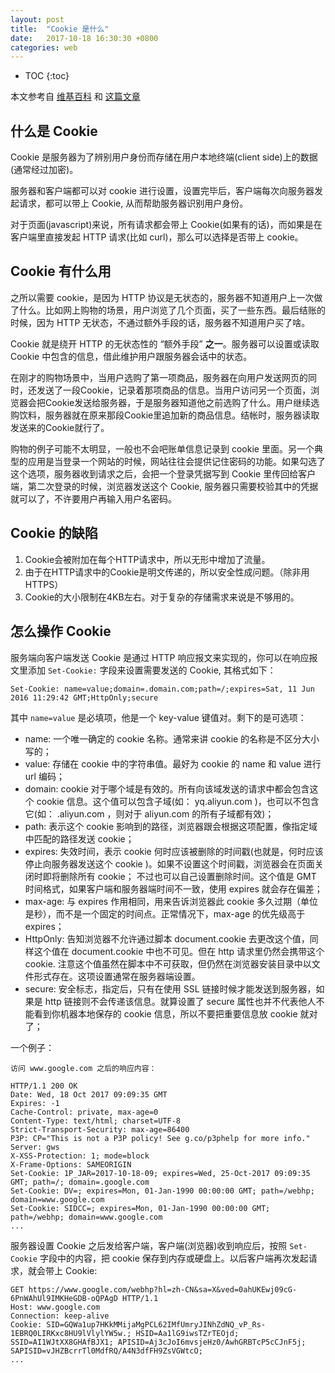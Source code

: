 ```yaml
---
layout: post
title:  "Cookie 是什么"
date:   2017-10-18 16:30:30 +0800
categories: web
---
```


* TOC
{:toc}

本文参考自 [维基百科](https://zh.wikipedia.org/wiki/Cookie) 和 [这篇文章](http://blog.csdn.net/qiqingjin/article/details/51760343)


## 什么是 Cookie

Cookie 是服务器为了辨别用户身份而存储在用户本地终端(client side)上的数据(通常经过加密)。

服务器和客户端都可以对 cookie 进行设置，设置完毕后，客户端每次向服务器发起请求，都可以带上 Cookie, 从而帮助服务器识别用户身份。

对于页面(javascript)来说，所有请求都会带上 Cookie(如果有的话)，而如果是在客户端里直接发起 HTTP 请求(比如 curl)，那么可以选择是否带上 cookie。


## Cookie 有什么用

之所以需要 cookie，是因为 HTTP 协议是无状态的，服务器不知道用户上一次做了什么。比如网上购物的场景，用户浏览了几个页面，买了一些东西。最后结账的时候，因为 HTTP 无状态，不通过额外手段的话，服务器不知道用户买了啥。

Cookie 就是绕开 HTTP 的无状态性的 “额外手段” **之一**。服务器可以设置或读取 Cookie 中包含的信息，借此维护用户跟服务器会话中的状态。

在刚才的购物场景中，当用户选购了第一项商品，服务器在向用户发送网页的同时，还发送了一段Cookie，记录着那项商品的信息。当用户访问另一个页面，浏览器会把Cookie发送给服务器，于是服务器知道他之前选购了什么。用户继续选购饮料，服务器就在原来那段Cookie里追加新的商品信息。结帐时，服务器读取发送来的Cookie就行了。

购物的例子可能不太明显，一般也不会吧账单信息记录到 cookie 里面。另一个典型的应用是当登录一个网站的时候，网站往往会提供记住密码的功能。如果勾选了这个选项，服务器收到请求之后，会把一个登录凭据写到 Cookie 里传回给客户端，第二次登录的时候，浏览器发送这个 Cookie, 服务器只需要校验其中的凭据就可以了，不许要用户再输入用户名密码。


## Cookie 的缺陷

1. Cookie会被附加在每个HTTP请求中，所以无形中增加了流量。
2. 由于在HTTP请求中的Cookie是明文传递的，所以安全性成问题。（除非用HTTPS）
3. Cookie的大小限制在4KB左右。对于复杂的存储需求来说是不够用的。


## 怎么操作  Cookie

服务端向客户端发送 Cookie 是通过 HTTP 响应报文来实现的，你可以在响应报文里添加 `Set-Cookie:` 字段来设置需要发送的 Cookie, 其格式如下：

```
Set-Cookie: name=value;domain=.domain.com;path=/;expires=Sat, 11 Jun 2016 11:29:42 GMT;HttpOnly;secure
```

其中 `name=value` 是必填项，他是一个 key-value 键值对。剩下的是可选项：
- name: 一个唯一确定的 cookie 名称。通常来讲 cookie 的名称是不区分大小写的；
- value: 存储在 cookie 中的字符串值。最好为 cookie 的 name 和 value 进行 url 编码；
- domain: cookie 对于哪个域是有效的。所有向该域发送的请求中都会包含这个 cookie 信息。这个值可以包含子域(如： yq.aliyun.com )，也可以不包含它(如： .aliyun.com ，则对于 aliyun.com 的所有子域都有效)；
- path: 表示这个 cookie 影响到的路径，浏览器跟会根据这项配置，像指定域中匹配的路径发送 cookie；
- expires: 失效时间，表示 cookie 何时应该被删除的时间戳(也就是，何时应该停止向服务器发送这个 cookie )。如果不设置这个时间戳，浏览器会在页面关闭时即将删除所有 cookie； 不过也可以自己设置删除时间。这个值是 GMT 时间格式，如果客户端和服务器端时间不一致，使用 expires 就会存在偏差；
- max-age: 与 expires 作用相同，用来告诉浏览器此 cookie 多久过期（单位是秒），而不是一个固定的时间点。正常情况下，max-age 的优先级高于 expires；
- HttpOnly: 告知浏览器不允许通过脚本 document.cookie 去更改这个值，同样这个值在 document.cookie 中也不可见。但在 http 请求里仍然会携带这个 cookie. 注意这个值虽然在脚本中不可获取，但仍然在浏览器安装目录中以文件形式存在。这项设置通常在服务器端设置。
- secure: 安全标志，指定后，只有在使用 SSL 链接时候才能发送到服务器，如果是 http 链接则不会传递该信息。就算设置了 secure 属性也并不代表他人不能看到你机器本地保存的 cookie 信息，所以不要把重要信息放 cookie 就对了；

一个例子：

```
访问 www.google.com 之后的响应内容：

HTTP/1.1 200 OK
Date: Wed, 18 Oct 2017 09:09:35 GMT
Expires: -1
Cache-Control: private, max-age=0
Content-Type: text/html; charset=UTF-8
Strict-Transport-Security: max-age=86400
P3P: CP="This is not a P3P policy! See g.co/p3phelp for more info."
Server: gws
X-XSS-Protection: 1; mode=block
X-Frame-Options: SAMEORIGIN
Set-Cookie: 1P_JAR=2017-10-18-09; expires=Wed, 25-Oct-2017 09:09:35 GMT; path=/; domain=.google.com
Set-Cookie: DV=; expires=Mon, 01-Jan-1990 00:00:00 GMT; path=/webhp; domain=www.google.com
Set-Cookie: SIDCC=; expires=Mon, 01-Jan-1990 00:00:00 GMT; path=/webhp; domain=www.google.com
...
```

服务器设置 Cookie 之后发给客户端，客户端(浏览器)收到响应后，按照 `Set-Cookie` 字段中的内容，把 cookie 保存到内存或硬盘上。以后客户端再次发起请求，就会带上 Cookie:

```
GET https://www.google.com/webhp?hl=zh-CN&sa=X&ved=0ahUKEwj09cG-6PnWAhUl9IMKHeGDB-oQPAgD HTTP/1.1
Host: www.google.com
Connection: keep-alive
Cookie: SID=GQWa1up7HKkMMijaMgPCL62IMfUmryJINhZdNQ_vP_Rs-1EBRQ0LIRKxc8HU9lVlylYW5w.; HSID=Aa1lG9iwsTZrTEOjd; SSID=AI1WJtXX8GHAfBJX1; APISID=Aj3cJoI6mvsjeHz0/AwhGRBTcP5cCJnF5j; SAPISID=vJHZBcrrTl0MdfRQ/A4N3dfFH9ZsVGWtcO;
...
```
